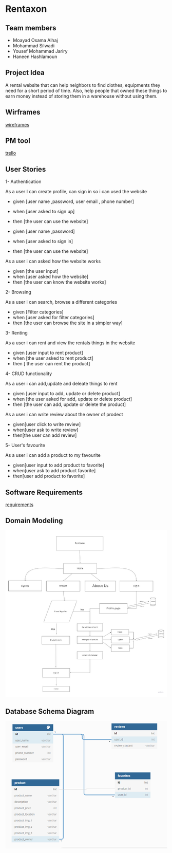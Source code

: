 # Rentaxon

## Team members

- Moayad Osama Alhaj
- Mohammad Silwadi
- Yousef Mohammad Jariry
- Haneen Hashlamoun

## Project Idea

A rental website that can help neighbors to find clothes, equipments they need for a short period of time. Also, help people that owned these things to earn money instead of storing them in a warehouse without using them.

## Wirframes

[wireframes](https://www.figma.com/file/OQoY3ahexfNbjrXTwPXWUr/Rentaxon?node-id=0%3A1)

## PM tool

[trello](https://trello.com/b/TEUwMKJE/rentaxon)

## User Stories

1- Authentication

As a user I can create profile, can sign in so i can used the website

- given [user name ,password, user email , phone number]
- when [user asked to sign up]
- then [the user can use the website]

- given [user name ,password]
- when [user asked to sign in]
- then [the user can use the website]

As a user i can asked how the website works

- given [the user input]
- when [user asked how the website]
- then [the user can know the website works]

2- Browsing 

As a user i can search, browse a different categories

- given [Filter categories]
- when [user asked for filter categories]
- then [the user can browse the site in a simpler way]

3- Renting

As a user i can rent and view the rentals things in the website

- given [user input to rent product]
- when [the user asked to rent product]
- then [ the user can rent the product]

4- CRUD functionality

As a user i can add,update and deleate things to rent

- given [user input to add, update or delete product]
- when [the user asked for add, update or delete product]
- then [the user can add, update or delete the product]

As a user i can write review about the owner of prodect

- given[user click to write review]
- when[user ask to write review]
- then[the user can add review]

5- User's favourite

As a user i can add a product to my favourite

- given[user input to add product to favorite]
- when[user ask to add product favorite]
- then[user add product to favorite]

## Software Requirements

[requirements](requirements.md)

## Domain Modeling

![Domain Modeling](assets/Data-flow.jpg)

## Database Schema Diagram
  
![er_digram](assets/er_digram.PNG)

